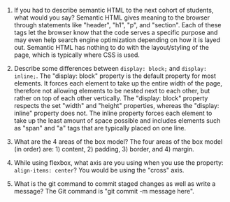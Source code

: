 1. If you had to describe semantic HTML to the next cohort of students, what would you say?
Semantic HTML gives meaning to the browser through statements like "header", "h1", "p", and "section". Each of these tags let the browser know that the code serves a specific purpose and may even help search engine optimization depending on how it is layed out. Semantic HTML has nothing to do with the layout/styling of the page, which is typically where CSS is used.

2. Describe some differences between ```display: block;``` and ```display: inline;```.
The "display: block" property is the default property for most elements. It forces each element to take up the entire width of the page, therefore not allowing elements to be nested next to each other, but rather on top of each other vertically. The "display: block" property respects the set "width" and "height" properties, whereas the "display: inline" property does not. The inline property forces each element to take up the least amount of space possible and includes elements such as "span" and "a" tags that are typically placed on one line.

3. What are the 4 areas of the box model?
The four areas of the box model (in order) are: 1) content, 2) padding, 3) border, and 4) margin.

4. While using flexbox, what axis are you using when you use the property: ```align-items: center```?
You would be using the "cross" axis.

5. What is the git command to commit staged changes as well as write a message? 
The Git command is "git commit -m message here".